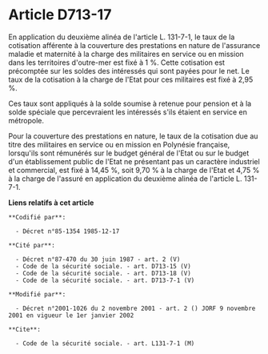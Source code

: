 # Article D713-17

En application du deuxième alinéa de l'article L. 131-7-1, le taux de la cotisation afférente à la couverture des prestations
en nature de l'assurance maladie et maternité à la charge des militaires en service ou en mission dans les territoires
d'outre-mer est fixé à 1 %. Cette cotisation est précomptée sur les soldes des intéressés qui sont payées pour le net. Le
taux de la cotisation à la charge de l'Etat pour ces militaires est fixé à 2,95 %.

Ces taux sont appliqués à la solde soumise à retenue pour pension et à la solde spéciale que percevraient les intéressés
s'ils étaient en service en métropole.

Pour la couverture des prestations en nature, le taux de la cotisation due au titre des militaires en service ou en mission
en Polynésie française, lorsqu'ils sont rémunérés sur le budget général de l'Etat ou sur le budget d'un établissement public
de l'Etat ne présentant pas un caractère industriel et commercial, est fixé à 14,45 %, soit 9,70 % à la charge de l'Etat et
4,75 % à la charge de l'assuré en application du deuxième alinéa de l'article L. 131-7-1.

**Liens relatifs à cet article**

	**Codifié par**:

	  - Décret n°85-1354 1985-12-17

	**Cité par**:

	  - Décret n°87-470 du 30 juin 1987 - art. 2 (V)
	  - Code de la sécurité sociale. - art. D713-15 (V)
	  - Code de la sécurité sociale. - art. D713-18 (V)
	  - Code de la sécurité sociale. - art. D713-7-1 (V)

	**Modifié par**:

	  - Décret n°2001-1026 du 2 novembre 2001 - art. 2 () JORF 9 novembre 2001 en vigueur le 1er janvier 2002

	**Cite**:

	  - Code de la sécurité sociale. - art. L131-7-1 (M)
